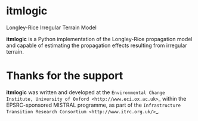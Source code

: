 itmlogic
====

Longley-Rice Irregular Terrain Model

**itmlogic** is a Python implementation of the Longley-Rice propagation model 
and capable of estimating the propagation effects resulting from irregular 
terrain.

Thanks for the support
======================

**itmlogic** was written and developed at the `Environmental Change Institute, University of Oxford <http://www.eci.ox.ac.uk>`_ within the EPSRC-sponsored MISTRAL programme, as part of the `Infrastructure Transition Research Consortium <http://www.itrc.org.uk/>`_.
